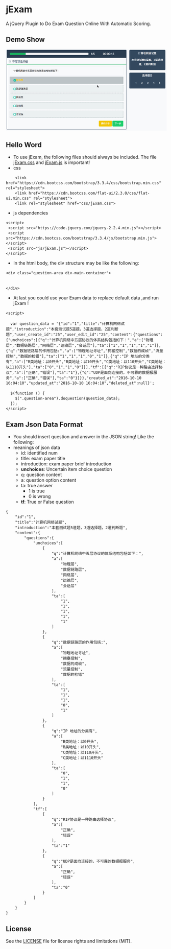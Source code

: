 # jExam
A jQuery Plugin to Do Exam Question Online With Automatic Scoring.

## Demo Show
![demo](./img/demo.gif)

## Hello Word
* To use jExam, the following files should always be included. The file [jExam.css](https://github.com/chenfucaijun/jExam/blob/master/css/jExam.css) and [jExam.js](https://github.com/chenfucaijun/jExam/blob/master/js/jExam.js) is important!
* css
```
    <link href="https://cdn.bootcss.com/bootstrap/3.3.4/css/bootstrap.min.css" rel="stylesheet">
    <link href="https://cdn.bootcss.com/flat-ui/2.3.0/css/flat-ui.min.css" rel="stylesheet">
    <link rel="stylesheet" href="css/jExam.css">
```

* js dependencies
```
<script>
 <script src="https://code.jquery.com/jquery-2.2.4.min.js"></script>
 <script src="https://cdn.bootcss.com/bootstrap/3.3.4/js/bootstrap.min.js"></script>
 <script src="js/jExam.js"></script>
</script>
```

* In the html body, the div structure may be like the following:
```
<div class="question-area div-main-container">


</div>
```

* At last you could use your Exam data to replace default data ,and run jExam !
```
<script>

  var question_data = '{"id":"1","title":"计算机网络试题","introduction":"本套测试题5道题，3道选择题，2道判断题","user_create_id":"25","user_edit_id":"25","content":{"questions":{"unchoices":[{"q":"计算机网络中五层协议的体系结构包括如下：","a":["物理层","数据链路层","网络层","运输层","会话层"],"ta":["1","1","1","1","1"]},{"q":"数据链路层的作用包括:","a":["物理地址寻址","拥塞控制","数据的成帧","流量控制","数据的检错"],"ta":["1","1","1","0","1"]},{"q":"IP 地址的分类有","a":["B类地址：以0开头","B类地址：以10开头","C类地址：以110开头","C类地址：以1110开头"],"ta":["0","1","1","0"]}],"tf":[{"q":"RIP协议是一种路由选择协议","a":["正确","错误"],"ta":"1"},{"q":"UDP是面向连接的，不可靠的数据报服务","a":["正确","错误"],"ta":"0"}]}},"created_at":"2016-10-10 16:04:10","updated_at":"2016-10-10 16:04:10","deleted_at":null}';

  $(function () {
    $(".question-area").doquestion(question_data);
  });
</script>
```

## Exam Json Data Format
* You should insert question and answer in the JSON string! Like the following:
* meanings of json data
  * id: identified num
  * title: exam paper title
  * introduction: exam paper brief introduction
  * **unchoices**: Uncertain item choice question
  * q: question content
  * a: question option content
  * ta: true answer
    * 1 is true
    * 0 is wrong
  * **tf**: True or False question
```
{
    "id":"1",
    "title":"计算机网络试题",
    "introduction":"本套测试题5道题，3道选择题，2道判断题",
    "content":{
        "questions":{
            "unchoices":[
                {
                    "q":"计算机网络中五层协议的体系结构包括如下：",
                    "a":[
                        "物理层",
                        "数据链路层",
                        "网络层",
                        "运输层",
                        "会话层"
                    ],
                    "ta":[
                        "1",
                        "1",
                        "1",
                        "1",
                        "1"
                    ]
                },
                {
                    "q":"数据链路层的作用包括:",
                    "a":[
                        "物理地址寻址",
                        "拥塞控制",
                        "数据的成帧",
                        "流量控制",
                        "数据的检错"
                    ],
                    "ta":[
                        "1",
                        "1",
                        "1",
                        "0",
                        "1"
                    ]
                },
                {
                    "q":"IP 地址的分类有",
                    "a":[
                        "B类地址：以0开头",
                        "B类地址：以10开头",
                        "C类地址：以110开头",
                        "C类地址：以1110开头"
                    ],
                    "ta":[
                        "0",
                        "1",
                        "1",
                        "0"
                    ]
                }
            ],
            "tf":[
                {
                    "q":"RIP协议是一种路由选择协议",
                    "a":[
                        "正确",
                        "错误"
                    ],
                    "ta":"1"
                },
                {
                    "q":"UDP是面向连接的，不可靠的数据报服务",
                    "a":[
                        "正确",
                        "错误"
                    ],
                    "ta":"0"
                }
            ]
        }
    }
}
```

## License
See the [LICENSE](./LICENSE.md) file for license rights and limitations (MIT).

